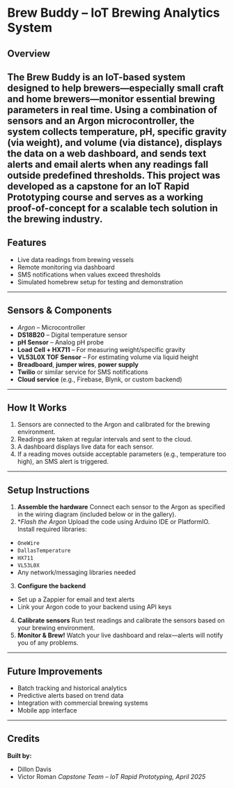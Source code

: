 # Brew Buddy – IoT Brewing Analytics System
## Overview
The **Brew Buddy** is an IoT-based system designed to help brewers—especially small craft and home brewers—monitor essential brewing parameters in real time. Using a combination of sensors and an Argon microcontroller, the system collects **temperature**, **pH**, **specific gravity (via weight)**, and **volume (via distance)**, displays the data on a web dashboard, and sends **text alerts** and **email alerts** when any readings fall outside predefined thresholds.
This project was developed as a **capstone for an IoT Rapid Prototyping course** and serves as a working proof-of-concept for a scalable tech solution in the brewing industry.
---
## Features
- Live data readings from brewing vessels
- Remote monitoring via dashboard
- SMS notifications when values exceed thresholds
- Simulated homebrew setup for testing and demonstration
---
## Sensors & Components
- *Argon* – Microcontroller
- **DS18B20** – Digital temperature sensor
- **pH Sensor** – Analog pH probe
- **Load Cell + HX711** – For measuring weight/specific gravity
- **VL53L0X TOF Sensor** – For estimating volume via liquid height
- **Breadboard**, **jumper wires**, **power supply**
- **Twilio** or similar service for SMS notifications
- **Cloud service** (e.g., Firebase, Blynk, or custom backend)
---
## How It Works
1. Sensors are connected to the Argon and calibrated for the brewing environment.
2. Readings are taken at regular intervals and sent to the cloud.
3. A dashboard displays live data for each sensor.
4. If a reading moves outside acceptable parameters (e.g., temperature too high), an SMS alert is triggered.
---
## Setup Instructions
1. **Assemble the hardware**
Connect each sensor to the Argon as specified in the wiring diagram (included below or in the gallery).
2. **Flash the Argon*
Upload the code using Arduino IDE or PlatformIO. Install required libraries:
- `OneWire`
- `DallasTemperature`
- `HX711`
- `VL53L0X`
- Any network/messaging libraries needed
3. **Configure the backend**
- Set up a Zappier for email and text alerts
- Link your Argon code to your backend using API keys
4. **Calibrate sensors**
Run test readings and calibrate the sensors based on your brewing environment.
5. **Monitor & Brew!**
Watch your live dashboard and relax—alerts will notify you of any problems.
---
## Future Improvements
- Batch tracking and historical analytics
- Predictive alerts based on trend data
- Integration with commercial brewing systems
- Mobile app interface
---
## Credits
**Built by:**
- Dillon Davis
- Victor Roman
*Capstone Team – IoT Rapid Prototyping, April 2025*
